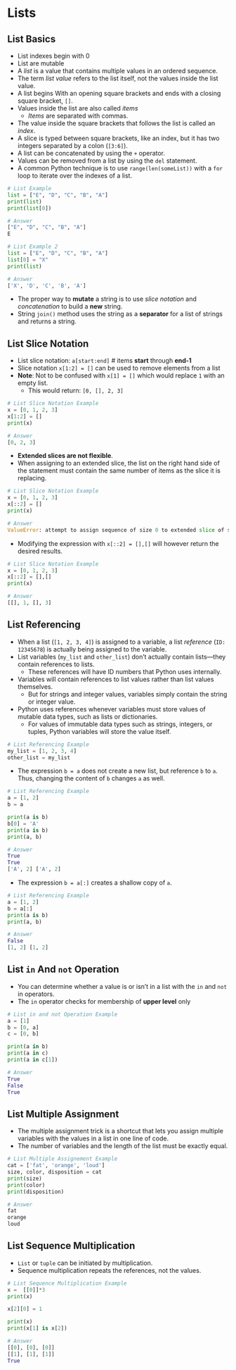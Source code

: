 # Lists

## List Basics

- List indexes begin with 0
- List are mutable
- A *list* is a value that contains multiple values in an ordered sequence.
- The term *list value* refers to the list itself, not the values inside the list value.
- A list begins With an opening square brackets and ends with a closing square bracket, `[]`.
- Values inside the list are also called *items*
  - *Items* are separated with commas.
- The value inside the square brackets that follows the list is called an *index*.
- A slice is typed between square brackets, like an index, but it has two integers separated by a colon (`[3:6]`).
- A list can be concatenated by using the `+` operator.
- Values can be removed from a list by using the `del` statement.
- A common Python technique is to use `range(len(someList))` with a `for` loop to iterate over the indexes of a list. 

```python
# List Example
list = ["E", "D", "C", "B", "A"]
print(list)
print(list[0])

# Answer
["E", "D", "C", "B", "A"]
E

# List Example 2
list = ["E", "D", "C", "B", "A"]
list[0] = "X"
print(list)

# Answer
['X', 'D', 'C', 'B', 'A']
```
- The proper way to **mutate** a string is to use *slice notation* and *concatenation* to build a **new** string.
- String `join()` method uses the string as a **separator** for a list of strings and returns a string.

## List Slice Notation
- List slice notation: `a[start:end]` # items **start** through **end-1**
- Slice notation `x[1:2] = []` can be used to remove elements from a list
- **Note**: Not to be confused with `x[1] = []` which would replace `1` with an empty list.
  - This would return: `[0, [], 2, 3]`
```python
# List Slice Notation Example
x = [0, 1, 2, 3]
x[1:2] = []
print(x)

# Answer
[0, 2, 3]
```
- **Extended slices are not flexible**. 
- When assigning to an extended slice, the list on the right hand side of the statement must contain the same number of items as the slice it is replacing.
```python
# List Slice Notation Example
x = [0, 1, 2, 3]
x[::2] = []
print(x)

# Answer
ValueError: attempt to assign sequence of size 0 to extended slice of size 2
```
- Modifying the expression with `x[::2] = [],[]` will however return the desired results.
```python
# List Slice Notation Example
x = [0, 1, 2, 3]
x[::2] = [],[]
print(x)

# Answer
[[], 1, [], 3]
```

## List Referencing
- When a list (`[1, 2, 3, 4]`) is assigned to a variable, a list *reference* (`ID: 12345678`) is actually being assigned to the variable.
- List variables (`my_list` and `other_list`) don’t actually contain lists—they contain references to lists. 
  - These references will have ID numbers that Python uses internally.
- Variables will contain references to list values rather than list values themselves. 
  - But for strings and integer values, variables simply contain the string or integer value. 
- Python uses references whenever variables must store values of mutable data types, such as lists or dictionaries. 
  - For values of immutable data types such as strings, integers, or tuples, Python variables will store the value itself.
```python
# List Referencing Example
my_list = [1, 2, 3, 4]
other_list = my_list
```

- The expression `b = a` does not create a new list, but reference `b` to `a`. Thus, changing the content of `b` changes `a` as well.
```python
# List Referencing Example
a = [1, 2]
b = a

print(a is b)
b[0] = 'A'
print(a is b)
print(a, b)

# Answer
True
True
['A', 2] ['A', 2]
```
- The expression `b = a[:]` creates a shallow copy of `a`.
```python
# List Referencing Example
a = [1, 2]
b = a[:]
print(a is b)
print(a, b)

# Answer
False
[1, 2] [1, 2]
```

## List `in` And `not` Operation
- You can determine whether a value is or isn’t in a list with the `in` and `not` in operators.
- The `in` operator checks for membership of **upper level** only
```python
# List in and not Operation Example
a = [1]
b = [0, a]
c = [0, b]

print(a in b)
print(a in c)
print(a in c[1])

# Answer
True
False
True
```
## List Multiple Assignment
- The multiple assignment trick is a shortcut that lets you assign multiple variables with the values in a list in one line of code.
- The number of variables and the length of the list must be exactly equal.
```python
# List Multiple Assignement Example
cat = ['fat', 'orange', 'loud']
size, color, disposition = cat
print(size)
print(color)
print(disposition)

# Answer
fat
orange
loud
```
## List Sequence Multiplication
- `List` or `tuple` can be initiated by multiplication.
- Sequence multiplication repeats the references, not the values.
```python
# List Sequence Multiplication Example
x =  [[0]]*3
print(x)

x[2][0] = 1

print(x)
print(x[1] is x[2])

# Answer
[[0], [0], [0]]
[[1], [1], [1]]
True
```